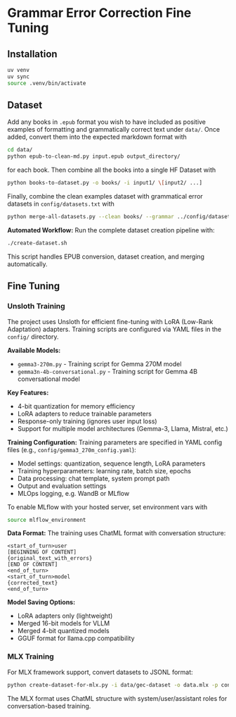 # Grammar Error Correction Fine Tuning

## Installation

```sh
uv venv
uv sync
source .venv/bin/activate
```

## Dataset

Add any books in `.epub` format you wish to have included as positive examples of formatting
and grammatically correct text under `data/`.
Once added, convert them into the expected markdown format with

```sh
cd data/
python epub-to-clean-md.py input.epub output_directory/
```

for each book. Then combine all the books into a single HF Dataset with

```sh
python books-to-dataset.py -o books/ -i input1/ \[input2/ ...]
```

Finally, combine the clean examples dataset with grammatical error datasets in
`config/datasets.txt` with

```sh
python merge-all-datasets.py --clean books/ --grammar ../config/datasets.txt --out output_dir/
```

**Automated Workflow:**
Run the complete dataset creation pipeline with:
```sh
./create-dataset.sh
```
This script handles EPUB conversion, dataset creation, and merging automatically.

## Fine Tuning

### Unsloth Training
The project uses Unsloth for efficient fine-tuning with LoRA (Low-Rank Adaptation) adapters. Training scripts are configured via YAML files in the `config/` directory.

**Available Models:**
- `gemma3-270m.py` - Training script for Gemma 270M model
- `gemma3n-4b-conversational.py` - Training script for Gemma 4B conversational model

**Key Features:**
- 4-bit quantization for memory efficiency
- LoRA adapters to reduce trainable parameters
- Response-only training (ignores user input loss)
- Support for multiple model architectures (Gemma-3, Llama, Mistral, etc.)

**Training Configuration:**
Training parameters are specified in YAML config files (e.g., `config/gemma3_270m_config.yaml`):
- Model settings: quantization, sequence length, LoRA parameters
- Training hyperparameters: learning rate, batch size, epochs
- Data processing: chat template, system prompt path
- Output and evaluation settings
- MLOps logging, e.g. WandB or MLflow

To enable MLflow with your hosted server, set environment vars with

```sh
source mlflow_environment
```

**Data Format:**
The training uses ChatML format with conversation structure:
```
<start_of_turn>user
[BEGINNING OF CONTENT]
{original_text_with_errors}
[END OF CONTENT]
<end_of_turn>
<start_of_turn>model
{corrected_text}
<end_of_turn>
```

**Model Saving Options:**
- LoRA adapters only (lightweight)
- Merged 16-bit models for VLLM
- Merged 4-bit quantized models
- GGUF format for llama.cpp compatibility

### MLX Training
For MLX framework support, convert datasets to JSONL format:
```sh
python create-dataset-for-mlx.py -i data/gec-dataset -o data.mlx -p config/prompt.txt
```

The MLX format uses ChatML structure with system/user/assistant roles for conversation-based training.
